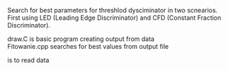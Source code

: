 Search for best parameters for threshlod dysciminator in two scnearios. <br/>
First using LED (Leading Edge Discriminator) and CFD (Constant Fraction Discriminator).

draw.C is basic program creating output from data <br/>
Fitowanie.cpp searches for best values from output file <br/>

is to read data
